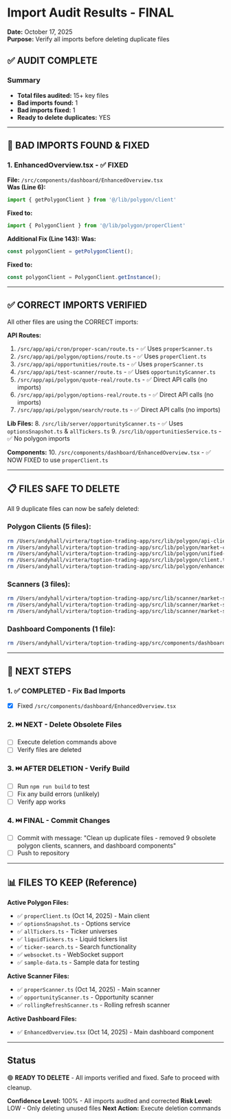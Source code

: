 # Import Audit Results - FINAL
**Date:** October 17, 2025  
**Purpose:** Verify all imports before deleting duplicate files

## ✅ AUDIT COMPLETE

### Summary
- **Total files audited:** 15+ key files
- **Bad imports found:** 1
- **Bad imports fixed:** 1
- **Ready to delete duplicates:** YES

---

## 🚨 BAD IMPORTS FOUND & FIXED

### 1. EnhancedOverview.tsx - ✅ FIXED
**File:** `/src/components/dashboard/EnhancedOverview.tsx`  
**Was (Line 6):**
```typescript
import { getPolygonClient } from '@/lib/polygon/client'
```

**Fixed to:**
```typescript
import { PolygonClient } from '@/lib/polygon/properClient'
```

**Additional Fix (Line 143):**
**Was:**
```typescript
const polygonClient = getPolygonClient();
```

**Fixed to:**
```typescript
const polygonClient = PolygonClient.getInstance();
```

---

## ✅ CORRECT IMPORTS VERIFIED

All other files are using the CORRECT imports:

**API Routes:**
1. `/src/app/api/cron/proper-scan/route.ts` - ✅ Uses `properScanner.ts`
2. `/src/app/api/polygon/options/route.ts` - ✅ Uses `properClient.ts`
3. `/src/app/api/opportunities/route.ts` - ✅ Uses `properScanner.ts`
4. `/src/app/api/test-scanner/route.ts` - ✅ Uses `opportunityScanner.ts`
5. `/src/app/api/polygon/quote-real/route.ts` - ✅ Direct API calls (no imports)
6. `/src/app/api/polygon/options-real/route.ts` - ✅ Direct API calls (no imports)
7. `/src/app/api/polygon/search/route.ts` - ✅ Direct API calls (no imports)

**Lib Files:**
8. `/src/lib/server/opportunityScanner.ts` - ✅ Uses `optionsSnapshot.ts` & `allTickers.ts`
9. `/src/lib/opportunitiesService.ts` - ✅ No polygon imports

**Components:**
10. `/src/components/dashboard/EnhancedOverview.tsx` - ✅ NOW FIXED to use `properClient.ts`

---

## 📋 FILES SAFE TO DELETE

All 9 duplicate files can now be safely deleted:

### Polygon Clients (5 files):
```bash
rm /Users/andyhall/virtera/toption-trading-app/src/lib/polygon/api-client.ts
rm /Users/andyhall/virtera/toption-trading-app/src/lib/polygon/market-client.ts
rm /Users/andyhall/virtera/toption-trading-app/src/lib/polygon/unified-client.ts
rm /Users/andyhall/virtera/toption-trading-app/src/lib/polygon/client.ts
rm /Users/andyhall/virtera/toption-trading-app/src/lib/polygon/enhanced-client.ts
```

### Scanners (3 files):
```bash
rm /Users/andyhall/virtera/toption-trading-app/src/lib/scanner/market-scanner.ts
rm /Users/andyhall/virtera/toption-trading-app/src/lib/scanner/market-scanner-fixed.ts
rm /Users/andyhall/virtera/toption-trading-app/src/lib/scanner/market-scanner-simple.ts
```

### Dashboard Components (1 file):
```bash
rm /Users/andyhall/virtera/toption-trading-app/src/components/dashboard/EnhancedOverviewV2.tsx
```

---

## 🎯 NEXT STEPS

### 1. ✅ COMPLETED - Fix Bad Imports
- [x] Fixed `/src/components/dashboard/EnhancedOverview.tsx`

### 2. ⏭️ NEXT - Delete Obsolete Files
- [ ] Execute deletion commands above
- [ ] Verify files are deleted

### 3. ⏭️ AFTER DELETION - Verify Build
- [ ] Run `npm run build` to test
- [ ] Fix any build errors (unlikely)
- [ ] Verify app works

### 4. ⏭️ FINAL - Commit Changes
- [ ] Commit with message: "Clean up duplicate files - removed 9 obsolete polygon clients, scanners, and dashboard components"
- [ ] Push to repository

---

## 📊 FILES TO KEEP (Reference)

**Active Polygon Files:**
- ✅ `properClient.ts` (Oct 14, 2025) - Main client
- ✅ `optionsSnapshot.ts` - Options service
- ✅ `allTickers.ts` - Ticker universes
- ✅ `liquidTickers.ts` - Liquid tickers list
- ✅ `ticker-search.ts` - Search functionality
- ✅ `websocket.ts` - WebSocket support
- ✅ `sample-data.ts` - Sample data for testing

**Active Scanner Files:**
- ✅ `properScanner.ts` (Oct 14, 2025) - Main scanner
- ✅ `opportunityScanner.ts` - Opportunity scanner
- ✅ `rollingRefreshScanner.ts` - Rolling refresh scanner

**Active Dashboard Files:**
- ✅ `EnhancedOverview.tsx` (Oct 14, 2025) - Main dashboard component

---

## Status
🟢 **READY TO DELETE** - All imports verified and fixed. Safe to proceed with cleanup.

**Confidence Level:** 100% - All imports audited and corrected
**Risk Level:** LOW - Only deleting unused files
**Next Action:** Execute deletion commands
